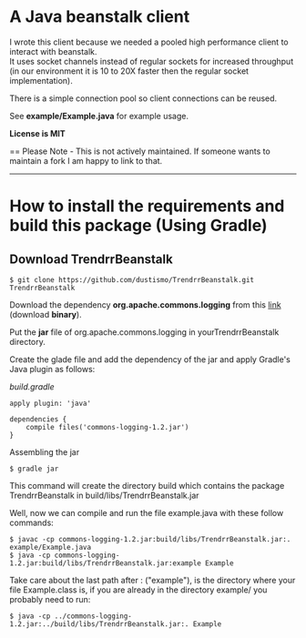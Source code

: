 # A Java beanstalk client

I wrote this client because we needed a pooled high performance client to interact with beanstalk.  
It uses socket channels instead of regular sockets for increased throughput (in our environment it is 10 to 20X faster then the regular socket implementation). 

There is a simple connection pool so client connections can be reused.

See **example/Example.java** for example usage.

**License is MIT**

== Please Note - This is not actively maintained.  If someone wants to maintain a fork I am happy to link to that.  


---

# How to install the requirements and build this package (Using Gradle)

## Download TrendrrBeanstalk
```
$ git clone https://github.com/dustismo/TrendrrBeanstalk.git TrendrrBeanstalk
```

Download the dependency **org.apache.commons.logging** from this [link](https://commons.apache.org/proper/commons-logging/download_logging.cgi)  (download **binary**).

Put the **jar** file of org.apache.commons.logging in yourTrendrrBeanstalk directory.

Create the glade file and add the dependency of the jar and apply Gradle's Java plugin as follows:

*build.gradle*
```
apply plugin: 'java'

dependencies {
    compile files('commons-logging-1.2.jar')
}
```

Assembling the jar

```
$ gradle jar
```

This command will create the directory build which contains the package TrendrrBeanstalk in build/libs/TrendrrBeanstalk.jar

Well, now we can compile and run the file example.java with these follow commands:

```
$ javac -cp commons-logging-1.2.jar:build/libs/TrendrrBeanstalk.jar:. example/Example.java
$ java -cp commons-logging-1.2.jar:build/libs/TrendrrBeanstalk.jar:example Example
```

Take care about the last path after : ("example"), is the directory where your file Example.class is, if you are already in the directory example/
you probably need to run:
```
$ java -cp ../commons-logging-1.2.jar:../build/libs/TrendrrBeanstalk.jar:. Example
```
